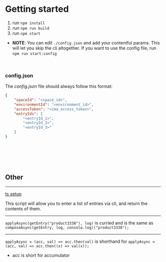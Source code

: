 # Getting started

1. run `npm install`
2. run `npm run build`
3. run `npm start`

- **NOTE**: You can edit `./config.json` and add your contentful params. This will let you skip the 
cli altogether. If you want to use the config file, run `npm run start:config`

<br/>

### config.json

The *config.json* file should always follow this format:

```JSON
{
    "spaceId": "<space_id>",
    "environmentId": "<environment_id>",
    "accessToken": "<cma_access_token>",
    "entryIds": [
        "<entryId_1>",
        "<entryId_2>",
        "<entryId_3>"
    ]
}
```
<br/>
<br/>
<br/>
<br/>

## Other

----------------------------
[ts setup](https://khalilstemmler.com/blogs/typescript/node-starter-project/)


This script will allow you to enter a list of entries via cli, and return the contents of them.

----------------------------


`applyAsync(getEntry("product3338"), log)` is curried and is the
same as `composeAsync(getEntry, log, console.log)("product3338");`

----------------------------

`applyAsync = (acc, val) => acc.then(val)` is shorthand for
`applyAsync = (acc, val) => acc.then((x) => val(x));`

- acc is short for accumulator

